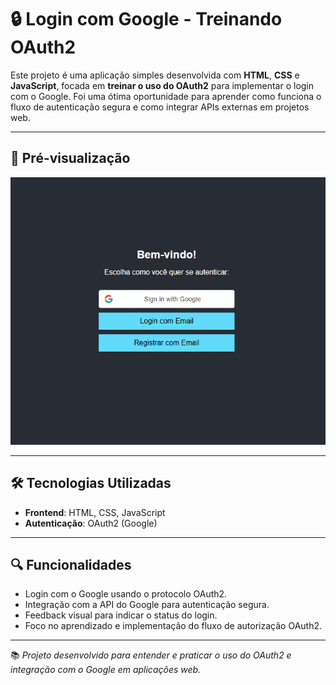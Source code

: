 # 🔒 Login com Google - Treinando OAuth2

Este projeto é uma aplicação simples desenvolvida com **HTML**, **CSS** e **JavaScript**, focada em **treinar o uso do OAuth2** para implementar o login com o Google. Foi uma ótima oportunidade para aprender como funciona o fluxo de autenticação segura e como integrar APIs externas em projetos web.

---

## 📸 Pré-visualização

<div align="center">
  <img src="pre-oau.png" alt="Interface do Login com Google">
</div>

---

## 🛠️ Tecnologias Utilizadas

- **Frontend**: HTML, CSS, JavaScript
- **Autenticação**: OAuth2 (Google)

---

## 🔍 Funcionalidades

- Login com o Google usando o protocolo OAuth2.
- Integração com a API do Google para autenticação segura.
- Feedback visual para indicar o status do login.
- Foco no aprendizado e implementação do fluxo de autorização OAuth2.

---

📚 *Projeto desenvolvido para entender e praticar o uso do OAuth2 e integração com o Google em aplicações web.*
